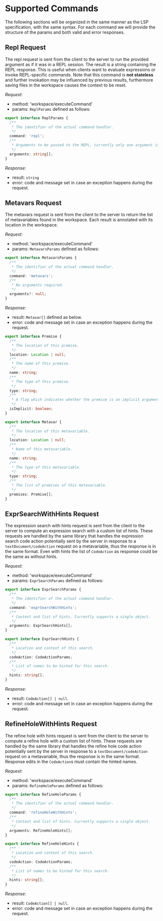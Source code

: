 # Supported Commands

The following sections will be organized in the same manner as the LSP
specification, with the same syntax. For each command we will provide the
structure of the params and both valid and error responses.

## Repl Request

The repl request is sent from the client to the server to run the provided
argument as if it was in a REPL session. The result is a string containing the
REPL response.
This is useful when clients want to evaluate expressions or invoke
REPL-specific commands. Note that this command is __not stateless__ and further
invokation may be influenced by previous results, furthermore saving files in
the workspace causes the context to be reset.

_Request_:
  - method: 'workspace/executeCommand'
  - params: `ReplParams` defined as follows:
```typescript
export interface ReplParams {
  /**
   * The identifier of the actual command handler.
   */
  command: 'repl';
  /**
   * Arguments to be passed to the REPL, currently only one argument is supported.
   */
  arguments: string[];
}
```

_Response_:
  - result: `string`
  - error: code and message set in case an exception happens during the request.

## Metavars Request

The metavars request is sent from the client to the server to return the list
of metavariables found in the workspace. Each result is annotated with its
location in the workspace.

_Request_:
  - method: 'workspace/executeCommand'
  - params: `MetavarsParams` defined as follows:
```typescript
export interface MetavarsParams {
  /**
   * The identifier of the actual command handler.
   */
  command: 'metavars';
  /**
   * No arguments required.
   */
  arguments?: null;
}
```

_Response_:
  - result: `Metavar[]` defined as below.
  - error: code and message set in case an exception happens during the request.

```typescript
export interface Premise {
  /**
   * The location of this premise.
   */
  location: Location | null;
  /**
   * The name of this premise.
   */
  name: string;
  /**
   * The type of this premise.
   */
  type: string;
  /**
   * A flag which indicates whether the premise is an implicit argument.
   */
  isImplicit: boolean;
}

export interface Metavar {
  /**
   * The location of this metavariable.
   */
  location: Location | null;
  /**
   * Name of this metavariable.
   */
  name: string;
  /**
   * The type of this metavariable.
   */
  type: string;
  /**
   * The list of premises of this metavariable.
   */
  premises: Premise[];
}
```

## ExprSearchWithHints Request

The expression search with hints request is sent from the client to the server
to compute an expression search with a custom list of hints. These requests are
handled by the same library that handles the expression search code action
potentially sent by the server in response to a `textDocument/codeAction`
request on a metavariable, thus the response is in the same format. Even with
hints the list of `CodeAction` as response could be the same as without hints.

_Request_:
  - method: 'workspace/executeCommand'
  - params: `ExprSearchParams` defined as follows:
```typescript
export interface ExprSearchParams {
  /**
   * The identifier of the actual command handler.
   */
  command: 'exprSearchWithHints';
  /**
   * Context and list of hints. Currently supports a single object.
   */
  arguments: ExprSearchHints[];
}

export interface ExprSearchHints {
  /**
   * Location and context of this search.
   */
  codeAction: CodeActionParams;
  /**
   * List of names to be hinted for this search.
   */
  hints: string[];
}
```

_Response_:
  - result: `CodeAction[] | null`.
  - error: code and message set in case an exception happens during the request.

## RefineHoleWithHints Request

The refine hole with hints request is sent from the client to the server
to compute a refine hole with a custom list of hints. These requests are
handled by the same library that handles the refine hole code action
potentially sent by the server in response to a `textDocument/codeAction`
request on a metavariable, thus the response is in the same format.
Response edits in the `CodeAction`s must contain the hinted names.

_Request_:
  - method: 'workspace/executeCommand'
  - params: `RefineHoleParams` defined as follows:
```typescript
export interface RefineHoleParams {
  /**
   * The identifier of the actual command handler.
   */
  command: 'refineHoleWithHints';
  /**
   * Context and list of hints. Currently supports a single object.
   */
  arguments: RefineHoleHints[];
}

export interface RefineHoleHints {
  /**
   * Location and context of this search.
   */
  codeAction: CodeActionParams;
  /**
   * List of names to be hinted for this search.
   */
  hints: string[];
}
```

_Response_:
  - result: `CodeAction[] | null`.
  - error: code and message set in case an exception happens during the request.
